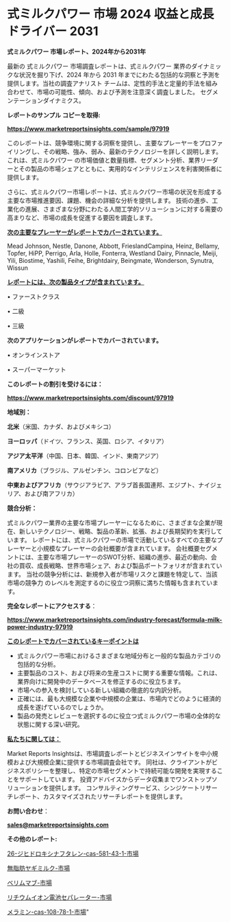 # 式ミルクパワー 市場 2024 収益と成長ドライバー 2031

<strong>式ミルクパワー 市場レポート、2024年から2031年</strong>

最新の 式ミルクパワー 市場調査レポートは、式ミルクパワー 業界のダイナミックな状況を掘り下げ、2024 年から 2031 年までにわたる包括的な洞察と予測を提供します。当社の調査アナリスト チームは、定性的手法と定量的手法を組み合わせて、市場の可能性、傾向、および予測を注意深く調査しました。 セグメンテーションダイナミクス。



<strong>レポートのサンプル コピーを取得:</strong> <a href=https://www.marketreportsinsights.com/sample/97919>

<strong><u>https://www.marketreportsinsights.com/sample/97919</u></strong></a>

このレポートは、競争環境に関する洞察を提供し、主要なプレーヤーをプロファイリングし、その戦略、強み、弱み、最新のテクノロジーを詳しく説明します。 これは、式ミルクパワー の市場価値と数量指標、セグメント分析、業界リーダーとその製品の市場シェアとともに、実用的なインテリジェンスを利害関係者に提供します。

さらに、式ミルクパワー市場レポートは、式ミルクパワー市場の状況を形成する主要な市場推進要因、課題、機会の詳細な分析を提供します。 技術の進歩、工業化の進展、さまざまな分野にわたる人間工学的ソリューションに対する需要の高まりなど、市場の成長を促進する要因を調査します。



<strong><u>次の主要なプレーヤーがレポートでカバーされています。</u></strong>

Mead Johnson, Nestle, Danone, Abbott, FrieslandCampina, Heinz, Bellamy, Topfer, HiPP, Perrigo, Arla, Holle, Fonterra, Westland Dairy, Pinnacle, Meiji, Yili, Biostime, Yashili, Feihe, Brightdairy, Beingmate, Wonderson, Synutra, Wissun



<strong><u><b>レポートには、次の製品タイプが含まれています。</b></u></strong>

• ファーストクラス

• 二級

• 三級



<strong><b>次のアプリケーションがレポートでカバーされています。</b></strong>

• オンラインストア

• スーパーマーケット



<strong><b>このレポートの割引を受けるには：</b></strong><a href=https://www.marketreportsinsights.com/discount/97919>

<strong><u>https://www.marketreportsinsights.com/discount/97919</u></strong></a>



<strong>地域別：</strong>



<strong>北米</strong>（米国、カナダ、およびメキシコ）



<strong>ヨーロッパ</strong>（ドイツ、フランス、英国、ロシア、イタリア）



<strong>アジア太平洋</strong>（中国、日本、韓国、インド、東南アジア）



<strong>南アメリカ</strong>（ブラジル、アルゼンチン、コロンビアなど）



<strong>中東およびアフリカ</strong>（サウジアラビア、アラブ首長国連邦、エジプト、ナイジェリア、および南アフリカ）



<strong>競合分析：</strong>

式ミルクパワー業界の主要な市場プレーヤーになるために、さまざまな企業が現在、新しいテクノロジー、戦略、製品の革新、拡張、および長期契約を実行しています。 レポートには、式ミルクパワーの市場で活動しているすべての主要なプレーヤーと小規模なプレーヤーの会社概要が含まれています。 会社概要セグメントには、主要な市場プレーヤーのSWOT分析、組織の進歩、最近の動向、会社の買収、成長戦略、世界市場シェア、および製品ポートフォリオが含まれています。 当社の競争分析には、新規参入者が市場リスクと課題を特定して、当該市場の競争力 のレベルを測定するのに役立つ洞察に満ちた情報も含まれています。



<strong>完全なレポートにアクセスする</strong>：

<a href=https://www.marketreportsinsights.com/industry-forecast/formula-milk-power-industry-97919>

<strong><u>https://www.marketreportsinsights.com/industry-forecast/formula-milk-power-industry-97919</u></strong></a>



<strong><u><b>このレポートでカバーされているキーポイントは</b></u></strong>
<ul>
  <li>式ミルクパワー市場におけるさまざまな地域分布と一般的な製品カテゴリの包括的な分析。</li>
  <li>主要製品のコスト、および将来の生産コストに関する重要な情報。これは、業界向けに開発中のデータベースを修正するのに役立ちます。</li>
  <li>市場への参入を検討している新しい組織の徹底的な内訳分析。</li>
  <li>正確には、最も大規模な企業や中規模の企業は、市場内でどのように経済的成長を遂げているのでしょうか。</li>
  <li>製品の発売とレビューを選択するのに役立つ式ミルクパワー市場の全体的な状態に関する深い研究。</li>
</ul>


<strong><u><b>私たちに関しては：</b></u></strong>

Market Reports Insightsは、市場調査レポートとビジネスインサイトを中小規模および大規模企業に提供する市場調査会社です。 同社は、クライアントがビジネスポリシーを整理し、特定の市場セグメントで持続可能な開発を実現することをサポートしています。 投資アドバイスからデータ収集までワンストップソリューションを提供します。 コンサルティングサービス、シンジケートリサーチレポート、カスタマイズされたリサーチレポートを提供します。



<strong><b>お問い合わせ</b></strong>：

<a href=mailto:sales@marketreportsinsights.com>

<strong><u>sales@marketreportsinsights.com</u></strong></a>



<strong>その他のレポート:</strong>

<a href=https://www.linkedin.com/pulse/26-ジヒドロキシナフタレン-cas-581-43-1-市場-2023-lfwzf/>26-ジヒドロキシナフタレン-cas-581-43-1-市場</a>

<a href=https://www.linkedin.com/pulse/無脂肪ヤギミルク-市場-2023-総利益と主要ベンダー-2030-analytics-achievers-24-analysis-tripf/>無脂肪ヤギミルク-市場</a>

<a href=https://www.linkedin.com/pulse/ベリムマブ-市場-2023-最新の-cagr-および成長分析-2030-bxzpf/>ベリムマブ-市場</a>

<a href=https://www.linkedin.com/pulse/リチウムイオン電池セパレーター-市場-2023-推進要因と成長機会-2030-jcjof/>リチウムイオン電池セパレーター-市場</a>

<a href=https://www.linkedin.com/pulse/メラミン-cas-108-78-1-市場-2023-総合分析と事業成長戦略-4dubf/>メラミン-cas-108-78-1-市場</a>"
